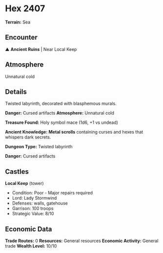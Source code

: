# Hex 2407

**Terrain:** Sea

## Encounter
▲ **Ancient Ruins** | Near Local Keep

## Atmosphere
Unnatural cold

## Details
Twisted labyrinth, decorated with blasphemous murals.

**Danger:** Cursed artifacts
**Atmosphere:** Unnatural cold

**Treasure Found:** Holy symbol mace (1d6, +1 vs undead)

**Ancient Knowledge:** **Metal scrolls** containing curses and hexes that whispers dark secrets.

**Dungeon Type:** Twisted labyrinth

**Danger:** Cursed artifacts

## Castles
**Local Keep** (tower)
- Condition: Poor - Major repairs required
- Lord: Lady Stormwind
- Defenses: walls, gatehouse
- Garrison: 100 troops
- Strategic Value: 8/10

## Economic Data
**Trade Routes:** 0
**Resources:** General resources
**Economic Activity:** General trade
**Wealth Level:** 10/10
